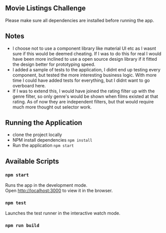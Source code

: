 ## Movie Listings Challenge

Please make sure all dependencies are installed before running the app.

## Notes

- I choose not to use a component library like material UI etc as I wasnt sure if this would be deemed cheating. If I was to do this for real I would have been more inclined to use a open source design library if it fitted the design better for prototyping speed.
- I added a sample of tests to the application, I didnt end up testing every component, but tested the more interesting business logic. With more time I could have added tests for everything, but I didnt want to go overboard here.
- If I was to extend this, I would have joined the rating filter up with the genre filter, so only genre's would be shown when films existed at that rating. As of now they are independent filters, but that would require much more thought out selector work.

## Running the Application

- clone the project locally
- NPM install dependencies `npm install`
- Run the application `npm start`

## Available Scripts


### `npm start`

Runs the app in the development mode.<br>
Open [http://localhost:3000](http://localhost:3000) to view it in the browser.

### `npm test`

Launches the test runner in the interactive watch mode.

### `npm run build`
